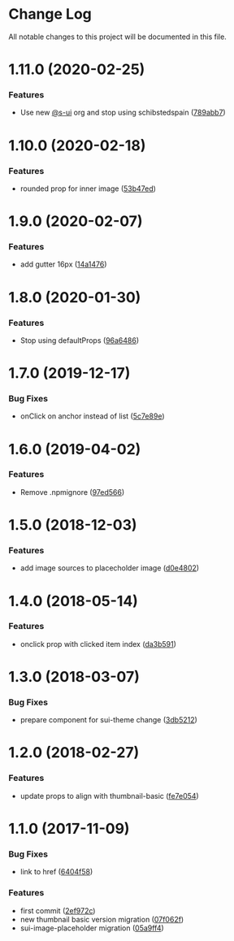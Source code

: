 # Change Log

All notable changes to this project will be documented in this file.

# 1.11.0 (2020-02-25)


### Features

* Use new [@s-ui](https://github.com/s-ui) org and stop using schibstedspain ([789abb7](https://github.com/SUI-Components/schibsted-spain-components/commit/789abb788ad0b4b76d49ad53a36be2438dbdd768))



# 1.10.0 (2020-02-18)


### Features

* rounded prop for inner image ([53b47ed](https://github.com/SUI-Components/schibsted-spain-components/commit/53b47ed88b007b729996af44a98d33b3db86e927))



# 1.9.0 (2020-02-07)


### Features

* add gutter 16px ([14a1476](https://github.com/SUI-Components/schibsted-spain-components/commit/14a1476027b4ec76238204321f26ee6412cf9462))



# 1.8.0 (2020-01-30)


### Features

* Stop using defaultProps ([96a6486](https://github.com/SUI-Components/schibsted-spain-components/commit/96a64863b05cc0fe736f6c5a3b81f5e30a3a5cec))



# 1.7.0 (2019-12-17)


### Bug Fixes

* onClick on anchor instead of list ([5c7e89e](https://github.com/SUI-Components/schibsted-spain-components/commit/5c7e89ef62e4e11e7967cdf4c1f2e072506ed675))



# 1.6.0 (2019-04-02)


### Features

* Remove .npmignore ([97ed566](https://github.com/SUI-Components/schibsted-spain-components/commit/97ed5660191b1f0f230a7a0d63d46e725a66c116))



# 1.5.0 (2018-12-03)


### Features

* add image sources to placecholder image ([d0e4802](https://github.com/SUI-Components/schibsted-spain-components/commit/d0e480283e2e5c464ac9eb0a622b6740aefc477b))



# 1.4.0 (2018-05-14)


### Features

* onclick prop with clicked item index ([da3b591](https://github.com/SUI-Components/schibsted-spain-components/commit/da3b591499b60e7e44d74c9397cbeb54b3f42da1))



# 1.3.0 (2018-03-07)


### Bug Fixes

* prepare component for sui-theme change ([3db5212](https://github.com/SUI-Components/schibsted-spain-components/commit/3db5212f475ee40968b85cb41bd3eaaf667296e1))



# 1.2.0 (2018-02-27)


### Features

* update props to align with thumbnail-basic ([fe7e054](https://github.com/SUI-Components/schibsted-spain-components/commit/fe7e054f5c99b9b71da125a3d9adb142db2c2729))



# 1.1.0 (2017-11-09)


### Bug Fixes

* link to href ([6404f58](https://github.com/SUI-Components/schibsted-spain-components/commit/6404f58f0c0f342a371255ba3f8bf36e8acd8b32))


### Features

* first commit ([2ef972c](https://github.com/SUI-Components/schibsted-spain-components/commit/2ef972c869f33b36ae40acdef4f35ed2df27fc97))
* new thumbnail basic version migration ([07f062f](https://github.com/SUI-Components/schibsted-spain-components/commit/07f062fbf13b86d96b4406b0a8b53109ff64f6a7))
* sui-image-placeholder migration ([05a9ff4](https://github.com/SUI-Components/schibsted-spain-components/commit/05a9ff4fa0fa9404ecfc5232b393659c8526d4f0))



